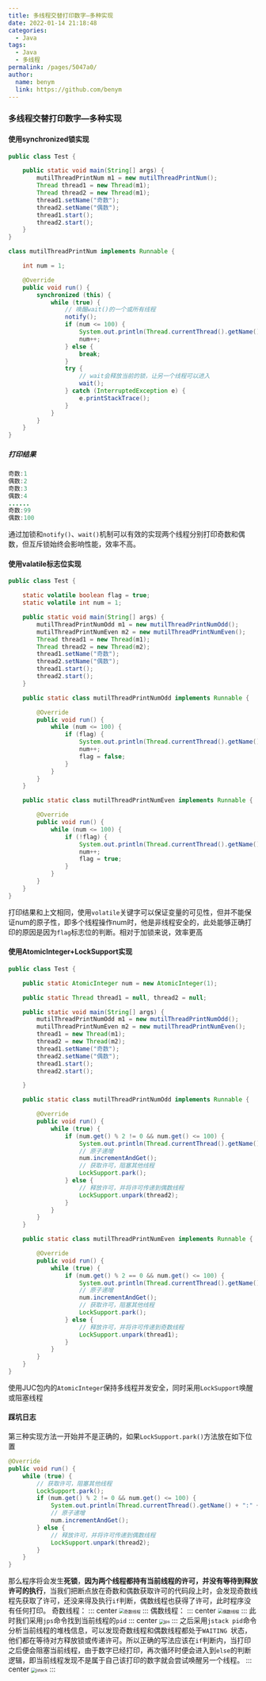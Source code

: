 ```yaml
---
title: 多线程交替打印数字—多种实现
date: 2022-01-14 21:18:48
categories: 
  - Java
tags: 
  - Java
  - 多线程
permalink: /pages/5047a0/
author: 
  name: benym
  link: https://github.com/benym
---
```


### 多线程交替打印数字—多种实现

#### 使用synchronized锁实现

```java
public class Test {

    public static void main(String[] args) {
        mutilThreadPrintNum m1 = new mutilThreadPrintNum();
        Thread thread1 = new Thread(m1);
        Thread thread2 = new Thread(m1);
        thread1.setName("奇数");
        thread2.setName("偶数");
        thread1.start();
        thread2.start();
    }
}

class mutilThreadPrintNum implements Runnable {

    int num = 1;

    @Override
    public void run() {
        synchronized (this) {
            while (true) {
                // 唤醒wait()的一个或所有线程
                notify();
                if (num <= 100) {
                    System.out.println(Thread.currentThread().getName() + ":" + num);
                    num++;
                } else {
                    break;
                }
                try {
                    // wait会释放当前的锁，让另一个线程可以进入
                    wait();
                } catch (InterruptedException e) {
                    e.printStackTrace();
                }
            }
        }
    }
}
```

##### 打印结果

```java
奇数:1
偶数:2
奇数:3
偶数:4
......
奇数:99
偶数:100
```

通过加锁和`notify()`、`wait()`机制可以有效的实现两个线程分别打印奇数和偶数，但互斥锁始终会影响性能，效率不高。

#### 使用valatile标志位实现

```java
public class Test {

    static volatile boolean flag = true;
    static volatile int num = 1;

    public static void main(String[] args) {
        mutilThreadPrintNumOdd m1 = new mutilThreadPrintNumOdd();
        mutilThreadPrintNumEven m2 = new mutilThreadPrintNumEven();
        Thread thread1 = new Thread(m1);
        Thread thread2 = new Thread(m2);
        thread1.setName("奇数");
        thread2.setName("偶数");
        thread1.start();
        thread2.start();
    }

    public static class mutilThreadPrintNumOdd implements Runnable {

        @Override
        public void run() {
            while (num <= 100) {
                if (flag) {
                    System.out.println(Thread.currentThread().getName() + ":" + num);
                    num++;
                    flag = false;
                }
            }
        }
    }

    public static class mutilThreadPrintNumEven implements Runnable {

        @Override
        public void run() {
            while (num <= 100) {
                if (!flag) {
                    System.out.println(Thread.currentThread().getName() + ":" + num);
                    num++;
                    flag = true;
                }
            }
        }
    }
}
```

打印结果和上文相同，使用`volatile`关键字可以保证变量的可见性，但并不能保证num的原子性，即多个线程操作num时，他是非线程安全的，此处能够正确打印的原因是因为`flag`标志位的判断。相对于加锁来说，效率更高

#### 使用AtomicInteger+LockSupport实现

```java
public class Test {

    public static AtomicInteger num = new AtomicInteger(1);

    public static Thread thread1 = null, thread2 = null;

    public static void main(String[] args) {
        mutilThreadPrintNumOdd m1 = new mutilThreadPrintNumOdd();
        mutilThreadPrintNumEven m2 = new mutilThreadPrintNumEven();
        thread1 = new Thread(m1);
        thread2 = new Thread(m2);
        thread1.setName("奇数");
        thread2.setName("偶数");
        thread1.start();
        thread2.start();

    }

    public static class mutilThreadPrintNumOdd implements Runnable {

        @Override
        public void run() {
            while (true) {
                if (num.get() % 2 != 0 && num.get() <= 100) {
                    System.out.println(Thread.currentThread().getName() + ":" + num);
                    // 原子递增
                    num.incrementAndGet();
                    // 获取许可，阻塞其他线程
                    LockSupport.park();
                } else {
                    // 释放许可，并将许可传递到偶数线程
                    LockSupport.unpark(thread2);
                }
            }
        }
    }

    public static class mutilThreadPrintNumEven implements Runnable {

        @Override
        public void run() {
            while (true) {
                if (num.get() % 2 == 0 && num.get() <= 100) {
                    System.out.println(Thread.currentThread().getName() + ":" + num);
                    // 原子递增
                    num.incrementAndGet();
                    // 获取许可，阻塞其他线程
                    LockSupport.park();
                } else {
                    // 释放许可，并将许可传递到奇数线程
                    LockSupport.unpark(thread1);
                }
            }
        }
    }
}
```

使用JUC包内的`AtomicInteger`保持多线程并发安全，同时采用`LockSupport`唤醒或阻塞线程

#### 踩坑日志

第三种实现方法一开始并不是正确的，如果`LockSupport.park()`方法放在如下位置

```java
@Override
public void run() {
    while (true) {
        // 获取许可，阻塞其他线程
        LockSupport.park();
        if (num.get() % 2 != 0 && num.get() <= 100) {
            System.out.println(Thread.currentThread().getName() + ":" + num);
            // 原子递增
            num.incrementAndGet();
        } else {
            // 释放许可，并将许可传递到偶数线程
            LockSupport.unpark(thread2);
        }
    }
}
```

那么程序将会发生**死锁**，**因为两个线程都持有当前线程的许可，并没有等待到释放许可的执行**，当我们把断点放在奇数和偶数获取许可的代码段上时，会发现奇数线程先获取了许可，还没来得及执行`if`判断，偶数线程也获得了许可，此时程序没有任何打印。
奇数线程：
::: center
<img src="https://image-1-1257237419.cos.ap-chongqing.myqcloud.com/threadodd.png/zipstyle" alt="奇数线程" style="zoom:60%;" />
:::
偶数线程：
::: center
<img src="https://image-1-1257237419.cos.ap-chongqing.myqcloud.com/threadeven.png/zipstyle" alt="偶数线程" style="zoom:60%;" />
:::
此时我们采用`jps`命令找到当前线程的`pid`
::: center
<img src="https://image-1-1257237419.cos.ap-chongqing.myqcloud.com/jpsimg.png/zipstyle" alt="jps" style="zoom:60%;" />
:::
之后采用`jstack pid`命令分析当前线程的堆栈信息，可以发现奇数线程和偶数线程都处于`WAITING `状态，他们都在等待对方释放锁或传递许可。所以正确的写法应该在`if`判断内，当打印之后便会阻塞当前线程，由于数字已经打印，再次循环时便会进入到`else`的判断逻辑，即当前线程发现不是属于自己该打印的数字就会尝试唤醒另一个线程。
::: center
<img src="https://image-1-1257237419.cos.ap-chongqing.myqcloud.com/jstackan.png/zipstyle" alt="jstack" style="zoom:60%;" />
:::